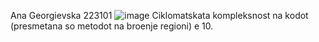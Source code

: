 Ana Georgievska 223101
![image](https://github.com/georgievskaana/SI_2024_lab2_223101/assets/138628647/821b91ae-bce3-49b4-8a79-9a317f96dc55)
Ciklomatskata kompleksnost na kodot (presmetana so metodot na broenje regioni) e 10.

